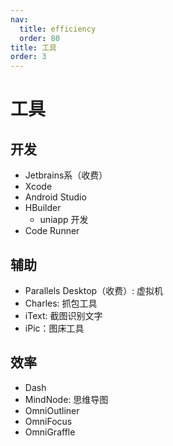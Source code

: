 ```yaml
---
nav:
  title: efficiency
  order: 80
title: 工具
order: 3
---
```


# 工具

## 开发

- Jetbrains系（收费）
- Xcode
- Android Studio
- HBuilder
  - uniapp 开发
- Code Runner

## 辅助

- Parallels Desktop（收费）: 虚拟机
- Charles: 抓包工具
- iText: 截图识别文字
- iPic：图床工具

## 效率

- Dash
- MindNode: 思维导图
- OmniOutliner
- OmniFocus
- OmniGraffle